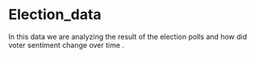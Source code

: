 # Election_data
In this data we are analyzing the result of the election polls and how did voter sentiment change over time .
